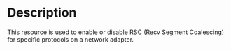 # Description

This resource is used to enable or disable RSC (Recv Segment Coalescing) for specific protocols on a network adapter.
